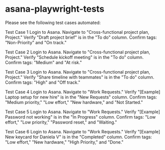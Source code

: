 # asana-playwright-tests

Please see the following test cases automated:

Test Case 1
Login to Asana.
Navigate to "Cross-functional project plan, Project."
Verify "Draft project brief" is in the "To do" column.
Confirm tags: "Non-Priority" and "On track."

Test Case 2
Login to Asana.
Navigate to "Cross-functional project plan, Project."
Verify "Schedule kickoff meeting" is in the "To do" column.
Confirm tags: "Medium" and "At risk."

Test Case 3
Login to Asana.
Navigate to "Cross-functional project plan, Project."
Verify "Share timeline with teammates" is in the "To do" column.
Confirm tags: "High" and "Off track."

Test Case 4
Login to Asana.
Navigate to "Work Requests."
Verify "[Example] Laptop setup for new hire" is in the "New Requests" column.
Confirm tags: "Medium priority," "Low effort," "New hardware," and "Not Started."

Test Case 5
Login to Asana.
Navigate to "Work Requests."
Verify "[Example] Password not working" is in the "In Progress" column.
Confirm tags: "Low effort," "Low priority," "Password reset," and "Waiting."

Test Case 6
Login to Asana.
Navigate to "Work Requests."
Verify "[Example] New keycard for Daniela V" is in the "Completed" column.
Confirm tags: "Low effort," "New hardware," "High Priority," and "Done."
